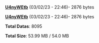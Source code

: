 [**U4nyWEtb**](/data/U4nyWEtb.txt) (03/02/23 - 22:46)- 2876 bytes

[**U4nyWEtb**](/data/U4nyWEtb.txt) (03/02/23 - 22:46)- 2876 bytes

**Total Datas**: 8095

**Total Size**: 53.99 MB / 54.0 MB